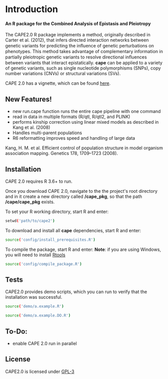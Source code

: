 # Introduction
#### An R package for the Combined Analysis of Epistasis and Pleiotropy  
The CAPE2.0 R package implements a method, originally described in Carter et al. (2012), that infers directed interaction networks between genetic variants for predicting the inﬂuence of genetic perturbations on phenotypes. This method takes advantage of complementary information in partially pleiotropic genetic variants to resolve directional inﬂuences between variants that interact epistatically. **cape** can be applied to a variety of genetic variants, such as single nucleotide polymorphisms (SNPs), copy number variations (CNVs) or structural variations (SVs).

CAPE 2.0 has a vignette, which can be found [here](). 

## New Features!
- new run.cape function runs the entire cape pipeline with one command
- read in data in multiple formats (R/qtl, R/qtl2, and PLINK)
- performs kinship correction using linear mixed models as described in Kang et al. (2008)
- Handles multi-parent populations
- R6 reformatting improves speed and handling of large data

Kang, H. M. et al. Efficient control of population structure in model organism association mapping. Genetics 178, 1709–1723 (2008).

## Installation
CAPE 2.0 requires R 3.6+ to run. 

Once you download CAPE 2.0, navigate to the the project's root directory and in it create a new directory called **/cape_pkg**, so that the path **/cape/cape_pkg** exists.

To set your R working directory, start R and enter:
```sh
setwd('path/to/cape2')
```

To download and install all **cape** dependencies, start R and enter:
```sh
source('config/install_prerequisites.R')
```

To compile the package, start R and enter:
**Note**: if you are using Windows, you will need to install [Rtools](https://cran.r-project.org/bin/windows/Rtools/) 
```sh
source('config/compile_package.R')
```


## Tests
CAPE2.0 provides demo scripts, which you can run to verify that the installation was successful.

```sh
source('demo/a.example.R')
```

```sh
source('demo/a.example.DO.R')
```

## To-Do:
- enable CAPE 2.0 run in parallel

## License
CAPE2.0 is licensed under [GPL-3](https://www.r-project.org/Licenses/GPL-3)